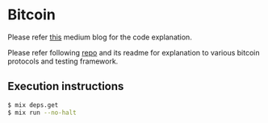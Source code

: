 # Bitcoin

Please refer [this](https://medium.com/@pmehrotra/implementing-the-bitcoin-network-in-elixir-63099d855b7) medium blog for the code explanation.

Please refer following [repo](https://github.com/prafful13/Mitbits_Cryptocurrency) and its readme for explanation to various bitcoin protocols and testing framework.

## Execution instructions
```sh
$ mix deps.get
$ mix run --no-halt
```
